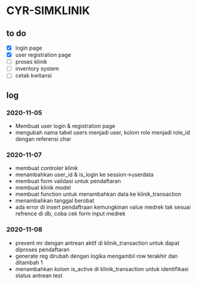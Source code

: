 # CYR-SIMKLINIK

## to do
- [x] login page
- [x] user registration page
- [ ] proses klinik
- [ ] inventory system
- [ ] cetak kwitansi

## log
### 2020-11-05
- Membuat user login & registration page
- mengubah nama tabel users menjadi user, kolom role menjadi role_id dengan referensi char
### 2020-11-07
- membuat controler klinik
- menambahkan user_id & is_login ke session->userdata
- membuat form validasi untuk pendaftaran
- membuat klinik model
- membuat function untuk menambahkan data ke klinik_transaction
- menambahkan tanggal berobat
- ada error di insert pendaftraan kemungkinan value medrek tak sesuai refrence di db, coba cek form input medrek

### 2020-11-08
- prevent mr dengan antrean aktif di klinik_transaction untuk dapat diproses pendaftaran
- generate reg dirubah dengan logika mengambil row terakhir dan ditambah 1
- menambahkan kolom is_active di klinik_transaction untuk identifikasi status antrean
test